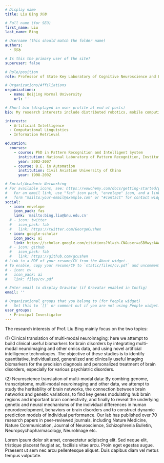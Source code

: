 ```yaml
---
# Display name
title: Liu Bing 刘冰

# Full name (for SEO)
first_name: Liu
last_name: Bing

# Username (this should match the folder name)
authors:
  - 刘冰

# Is this the primary user of the site?
superuser: false

# Role/position
role: Professor of State Key Laboratory of Cognitive Neuroscience and Learning

# Organizations/Affiliations
organizations:
  - name: Beijing Normal University
    url: ''

# Short bio (displayed in user profile at end of posts)
bio: My research interests include distributed robotics, mobile computing and programmable matter.

interests:
  - Artificial Intelligence
  - Computational Linguistics
  - Information Retrieval

education:
  courses:
    - course: PhD in Pattern Recognition and Intelligent System
      institution: National Laboratory of Pattern Recognition, Institute of Automation, Chinese Academy of Sciences
      year: 2002-2007
    - course: B.E. in Automation
      institution: Civil Aviation University of China
      year: 1998-2002

# Social/Academic Networking
# For available icons, see: https://wowchemy.com/docs/getting-started/page-builder/#icons
#   For an email link, use "fas" icon pack, "envelope" icon, and a link in the
#   form "mailto:your-email@example.com" or "#contact" for contact widget.
social:
  - icon: envelope
    icon_pack: fas
    link: 'mailto:bing.liu@bnu.edu.cn'
  # - icon: twitter
  #   icon_pack: fab
  #   link: https://twitter.com/GeorgeCushen
  - icon: google-scholar
    icon_pack: ai
    link: https://scholar.google.com/citations?hl=zh-CN&user=aSBMwycAAAAJ
  # - icon: github
  #   icon_pack: fab
  #   link: https://github.com/gcushen
# Link to a PDF of your resume/CV from the About widget.
# To enable, copy your resume/CV to `static/files/cv.pdf` and uncomment the lines below.
# - icon: cv
#   icon_pack: ai
#   link: files/cv.pdf

# Enter email to display Gravatar (if Gravatar enabled in Config)
email: ''

# Organizational groups that you belong to (for People widget)
#   Set this to `[]` or comment out if you are not using People widget.
user_groups:
  - Principal Investigator
---
```


The research interests of Prof. Liu Bing mainly focus on the two topics:

(1) Clinical translation of multi-modal neuroimaging: here we attempt to build clinical useful biomarkers for brain disorders by integrating multi-modal neuroimaging and other omics data, and using novel artificial intelligence technologies. The objective of these studies is to identify quantitative, individualized, generalized and clinically useful imaging biomarkers for the precision diagnosis and personalized treatment of brain disorders, especially for various psychiatric disorders.

(2) Neuroscience translation of multi-modal data: By combing genome, transcriptome, multi-modal neuroimaging and other data, we attempt to study the heritability of brain networks, the connection between brain networks and genetic variations, to find key genes modulating hub brain regions and important brain connectivity, and finally to reveal the underlying genetic and neural mechanisms of the individual differences in human neurodevelopment, behaviors or brain disorders and to construct dynamic prediction models of individual performance. Our lab has published over 70 research papers in peer-reviewed journals, including Nature Medicine, Nature Communication, Journal of Neuroscience, Schizophrenia Bulletin, Neuropsychopharmacology, NeuroImage etc.

Lorem ipsum dolor sit amet, consectetur adipiscing elit. Sed neque elit, tristique placerat feugiat ac, facilisis vitae arcu. Proin eget egestas augue. Praesent ut sem nec arcu pellentesque aliquet. Duis dapibus diam vel metus tempus vulputate.
